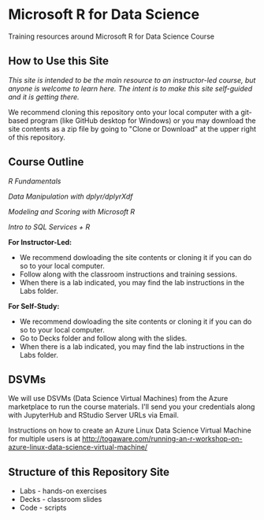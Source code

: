 # Microsoft R for Data Science
Training resources around Microsoft R for Data Science Course

## How to Use this Site

*This site is intended to be the main resource to an instructor-led course, but anyone is welcome to learn here.  The intent is to make this site self-guided and it is getting there.*

We recommend cloning this repository onto your local computer with a git-based program (like GitHub desktop for Windows) or you may download the site contents as a zip file by going to "Clone or Download" at the upper right of this repository.

## Course Outline

*R Fundamentals*

*Data Manipulation with dplyr/dplyrXdf*

*Modeling and Scoring with Microsoft R*

*Intro to SQL Services + R*

**For Instructor-Led:**
* We recommend dowloading the site contents or cloning it if you can do so to your local computer.
* Follow along with the classroom instructions and training sessions.
* When there is a lab indicated, you may find the lab instructions in the Labs folder.

**For Self-Study:**
* We recommend dowloading the site contents or cloning it if you can do so to your local computer.
* Go to Decks folder and follow along with the slides.
* When there is a lab indicated, you may find the lab instructions in the Labs folder.

## DSVMs

We will use DSVMs (Data Science Virtual Machines) from the Azure marketplace to run the course materials. I'll send you your credentials along with JupyterHub and RStudio Server URLs via Email.

Instructions on how to create an Azure Linux Data Science Virtual Machine for multiple users is at 
http://togaware.com/running-an-r-workshop-on-azure-linux-data-science-virtual-machine/

## Structure of this Repository Site
*  Labs - hands-on exercises
*  Decks - classroom slides
*  Code - scripts
